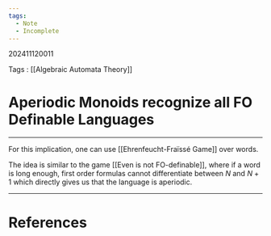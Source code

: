 ```yaml
---
tags:
  - Note
  - Incomplete
---
```

202411120011

Tags : [[Algebraic Automata Theory]]
# Aperiodic Monoids recognize all FO Definable Languages
---

For this implication, one can use [[Ehrenfeucht-Fraïssé Game]] over words.

The idea is similar to the game [[Even is not FO-definable]], where if a word is long enough, first order formulas cannot differentiate between $N$ and $N+1$ which directly gives us that the language is aperiodic.

---
# References
